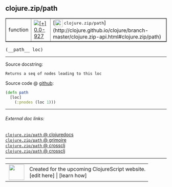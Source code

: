 ## clojure.zip/path



 <table border="1">
<tr>
<td>function</td>
<td><a href="https://github.com/cljsinfo/cljs-api-docs/tree/0.0-927"><img valign="middle" alt="[+] 0.0-927" title="Added in 0.0-927" src="https://img.shields.io/badge/+-0.0--927-lightgrey.svg"></a> </td>
<td>
[<img height="24px" valign="middle" src="http://i.imgur.com/1GjPKvB.png"> <samp>clojure.zip/path</samp>](http://clojure.github.io/clojure/branch-master/clojure.zip-api.html#clojure.zip/path)
</td>
</tr>
</table>


 <samp>
(__path__ loc)<br>
</samp>

---





Source docstring:

```
Returns a seq of nodes leading to this loc
```


Source code @ [github](https://github.com/clojure/clojurescript/blob/r2227/src/cljs/clojure/zip.cljs#L82-L85):

```clj
(defn path
  [loc]
    (:pnodes (loc 1)))
```

<!--
Repo - tag - source tree - lines:

 <pre>
clojurescript @ r2227
└── src
    └── cljs
        └── clojure
            └── <ins>[zip.cljs:82-85](https://github.com/clojure/clojurescript/blob/r2227/src/cljs/clojure/zip.cljs#L82-L85)</ins>
</pre>

-->

---



###### External doc links:

[`clojure.zip/path` @ clojuredocs](http://clojuredocs.org/clojure.zip/path)<br>
[`clojure.zip/path` @ grimoire](http://conj.io/store/v1/org.clojure/clojure/1.7.0-beta3/clj/clojure.zip/path/)<br>
[`clojure.zip/path` @ crossclj](http://crossclj.info/fun/clojure.zip/path.html)<br>
[`clojure.zip/path` @ crossclj](http://crossclj.info/fun/clojure.zip.cljs/path.html)<br>

---

 <table>
<tr><td>
<img valign="middle" align="right" width="48px" src="http://i.imgur.com/Hi20huC.png">
</td><td>
Created for the upcoming ClojureScript website.<br>
[edit here] | [learn how]
</td></tr></table>

[edit here]:https://github.com/cljsinfo/cljs-api-docs/blob/master/cljsdoc/clojure.zip_path.cljsdoc
[learn how]:https://github.com/cljsinfo/cljs-api-docs/wiki/cljsdoc-files

<!--

This information was too distracting to show to readers, but I'll leave it
commented here since it is helpful to:

- pretty-print the data used to generate this document
- and show how to retrieve that data



The API data for this symbol:

```clj
{:ns "clojure.zip",
 :name "path",
 :signature ["[loc]"],
 :history [["+" "0.0-927"]],
 :type "function",
 :full-name-encode "clojure.zip_path",
 :source {:code "(defn path\n  [loc]\n    (:pnodes (loc 1)))",
          :title "Source code",
          :repo "clojurescript",
          :tag "r2227",
          :filename "src/cljs/clojure/zip.cljs",
          :lines [82 85]},
 :full-name "clojure.zip/path",
 :clj-symbol "clojure.zip/path",
 :docstring "Returns a seq of nodes leading to this loc"}

```

Retrieve the API data for this symbol:

```clj
;; from Clojure REPL
(require '[clojure.edn :as edn])
(-> (slurp "https://raw.githubusercontent.com/cljsinfo/cljs-api-docs/catalog/cljs-api.edn")
    (edn/read-string)
    (get-in [:symbols "clojure.zip/path"]))
```

-->
